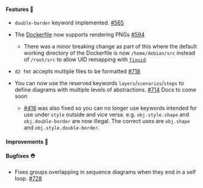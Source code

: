 #### Features 🚀

- `double-border` keyword implemented. [#565](https://github.com/terrastruct/d2/pull/565)
- The [Dockerfile](./docs/INSTALL.md#docker) now supports rendering PNGs [#594](https://github.com/terrastruct/d2/issues/594)
  - There was a minor breaking change as part of this where the default working directory of the Dockerfile is now `/home/debian/src` instead of `/root/src` to allow UID remapping with [`fixuid`](https://github.com/boxboat/fixuid).

- `d2 fmt` accepts multiple files to be formatted [#718](https://github.com/terrastruct/d2/issues/718)

- You can now use the reserved keywords `layers`/`scenarios`/`steps` to define diagrams
  with multiple levels of abstractions. [#714](https://github.com/terrastruct/d2/pull/714)
  Docs to come soon
  - [#416](https://github.com/terrastruct/d2/issues/416) was also fixed so you can no
    longer use keywords intended for use under `style` outside and vice versa. e.g.
    `obj.style.shape` and `obj.double-border` are now illegal. The correct uses are
    `obj.shape` and `obj.style.double-border`.

#### Improvements 🧹

#### Bugfixes ⛑️

- Fixes groups overlapping in sequence diagrams when they end in a self loop. [#728](https://github.com/terrastruct/d2/pull/728)
